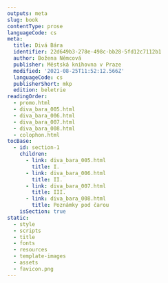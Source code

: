 ```yaml
---
outputs: meta
slug: book
contentType: prose
languageCode: cs
meta:
  title: Divá Bára
  identifier: 22d649b3-278e-498c-bb28-5fd12c7112b1
  author: Božena Němcová
  publisher: Městská knihovna v Praze
  modified: '2021-08-25T11:52:12.566Z'
  languageCode: cs
  publisherShort: mkp
  edition: beletrie
readingOrder:
  - promo.html
  - diva_bara_005.html
  - diva_bara_006.html
  - diva_bara_007.html
  - diva_bara_008.html
  - colophon.html
tocBase:
  - id: section-1
    children:
      - link: diva_bara_005.html
        title: I.
      - link: diva_bara_006.html
        title: II.
      - link: diva_bara_007.html
        title: III.
      - link: diva_bara_008.html
        title: Poznámky pod čarou
    isSection: true
static:
  - style
  - scripts
  - title
  - fonts
  - resources
  - template-images
  - assets
  - favicon.png
---
```


